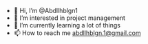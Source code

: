 - 👋 Hi, I’m @Abdllhblgn1
- 👀 I’m interested in project management
- 🌱 I’m currently learning a lot of things
- 📫 How to reach me abdllhblgn.1@gmail.com

<!---
Abdllhblgn1/Abdllhblgn1 is a ✨ special ✨ repository because its `README.md` (this file) appears on your GitHub profile.
You can click the Preview link to take a look at your changes.
--->
